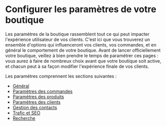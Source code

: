 # Configurer les paramètres de votre boutique

Les paramètres de la boutique rassemblent tout ce qui peut impacter l'expérience utilisateur de vos clients. C'est ici que vous trouverez un ensemble d'options qui influenceront vos clients, vos commandes, et en général le comportement de votre boutique. Avant de lancer officiellement votre boutique, veillez à bien prendre le temps de paramétrer ces pages : vous aurez à faire de nombreux choix avant que votre boutique soit active, et chacun peut à sa façon modifier l'expérience finale de vos clients.

Les paramètres comprennent les sections suivantes :

* [Général](general/)
* [Paramètres des commandes](commandes/)
* [Paramètres des produits](parametres-produits.md)
* [Paramètres des clients](parametres-clients/)
* [Gestion des contacts](gestion-contacts.md)
* [Trafic et SEO](trafic/)
* [Recherche](recherche/)
